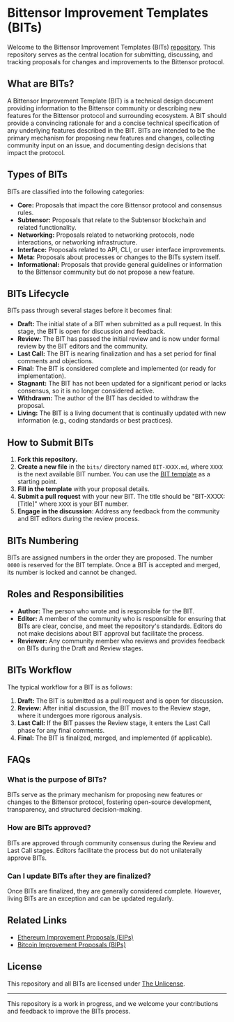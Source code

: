 # Bittensor Improvement Templates (BITs)

Welcome to the Bittensor Improvement Templates (BITs)
[repository](https://github.com/opentensor/bits). This repository serves as the central
location for submitting, discussing, and tracking proposals for changes and improvements to the
Bittensor protocol.

## What are BITs?

A Bittensor Improvement Template (BIT) is a technical design document providing information to
the Bittensor community or describing new features for the Bittensor protocol and surrounding
ecosystem. A BIT should provide a convincing rationale for and a concise technical
specification of any underlying features described in the BIT. BITs are intended to be the
primary mechanism for proposing new features and changes, collecting community input on an
issue, and documenting design decisions that impact the protocol.

## Types of BITs

BITs are classified into the following categories:

- **Core:** Proposals that impact the core Bittensor protocol and consensus rules.
- **Subtensor:** Proposals that relate to the Subtensor blockchain and related functionality.
- **Networking:** Proposals related to networking protocols, node interactions, or networking
  infrastructure.
- **Interface:** Proposals related to API, CLI, or user interface improvements.
- **Meta:** Proposals about processes or changes to the BITs system itself.
- **Informational:** Proposals that provide general guidelines or information to the Bittensor
  community but do not propose a new feature.

## BITs Lifecycle

BITs pass through several stages before it becomes final:

- **Draft:** The initial state of a BIT when submitted as a pull request. In this stage, the
  BIT is open for discussion and feedback.
- **Review:** The BIT has passed the initial review and is now under formal review by the BIT
  editors and the community.
- **Last Call:** The BIT is nearing finalization and has a set period for final comments and
  objections.
- **Final:** The BIT is considered complete and implemented (or ready for implementation).
- **Stagnant:** The BIT has not been updated for a significant period or lacks consensus, so it
  is no longer considered active.
- **Withdrawn:** The author of the BIT has decided to withdraw the proposal.
- **Living:** The BIT is a living document that is continually updated with new information
  (e.g., coding standards or best practices).

## How to Submit BITs

1. **Fork this repository.**
2. **Create a new file** in the `bits/` directory named `BIT-XXXX.md`, where `XXXX` is the next
   available BIT number. You can use the [BIT template](bits/BIT-0000-template.md) as a starting
   point.
3. **Fill in the template** with your proposal details.
4. **Submit a pull request** with your new BIT. The title should be "BIT-XXXX: [Title]" where
   `XXXX` is your BIT number.
5. **Engage in the discussion**: Address any feedback from the community and BIT editors during
   the review process.

## BITs Numbering

BITs are assigned numbers in the order they are proposed. The number `0000` is reserved for the
BIT template. Once a BIT is accepted and merged, its number is locked and cannot be changed.

## Roles and Responsibilities

- **Author:** The person who wrote and is responsible for the BIT.
- **Editor:** A member of the community who is responsible for ensuring that BITs are clear,
  concise, and meet the repository's standards. Editors do not make decisions about BIT
  approval but facilitate the process.
- **Reviewer:** Any community member who reviews and provides feedback on BITs during the Draft
  and Review stages.

## BITs Workflow

The typical workflow for a BIT is as follows:

1. **Draft:** The BIT is submitted as a pull request and is open for discussion.
2. **Review:** After initial discussion, the BIT moves to the Review stage, where it undergoes
   more rigorous analysis.
3. **Last Call:** If the BIT passes the Review stage, it enters the Last Call phase for any
   final comments.
4. **Final:** The BIT is finalized, merged, and implemented (if applicable).

## FAQs

### What is the purpose of BITs?
BITs serve as the primary mechanism for proposing new features or changes to the Bittensor
protocol, fostering open-source development, transparency, and structured decision-making.

### How are BITs approved?
BITs are approved through community consensus during the Review and Last Call stages. Editors
facilitate the process but do not unilaterally approve BITs.

### Can I update BITs after they are finalized?
Once BITs are finalized, they are generally considered complete. However, living BITs are an
exception and can be updated regularly.

## Related Links

- [Ethereum Improvement Proposals (EIPs)](https://eips.ethereum.org/)
- [Bitcoin Improvement Proposals (BIPs)](https://github.com/bitcoin/BIPs)

## License

This repository and all BITs are licensed under [The Unlicense](LICENSE).

---

This repository is a work in progress, and we welcome your contributions and feedback to
improve the BITs process.
